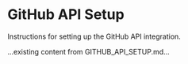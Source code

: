 # GitHub API Setup

Instructions for setting up the GitHub API integration.

...existing content from GITHUB_API_SETUP.md...